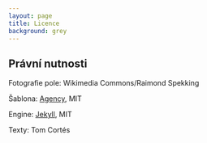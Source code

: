 ```yaml
---
layout: page
title: Licence
background: grey
---
```

<div class="col-lg-12 text-center">
	<h2 class="section-heading text-uppercase">Právní nutnosti</h2>
</div>

Fotografie pole: Wikimedia Commons/Raimond Spekking

Šablona: [Agency](https://github.com/raviriley/agency-jekyll-theme), MIT

Engine: [Jekyll](https://jekyllrb.com/), MIT

Texty: Tom Cortés

